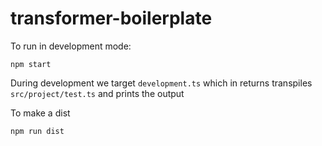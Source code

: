 # transformer-boilerplate

To run in development mode:

```
npm start
```

During development we target `development.ts` which in returns transpiles `src/project/test.ts` and prints the output

To make a dist

```
npm run dist
```
